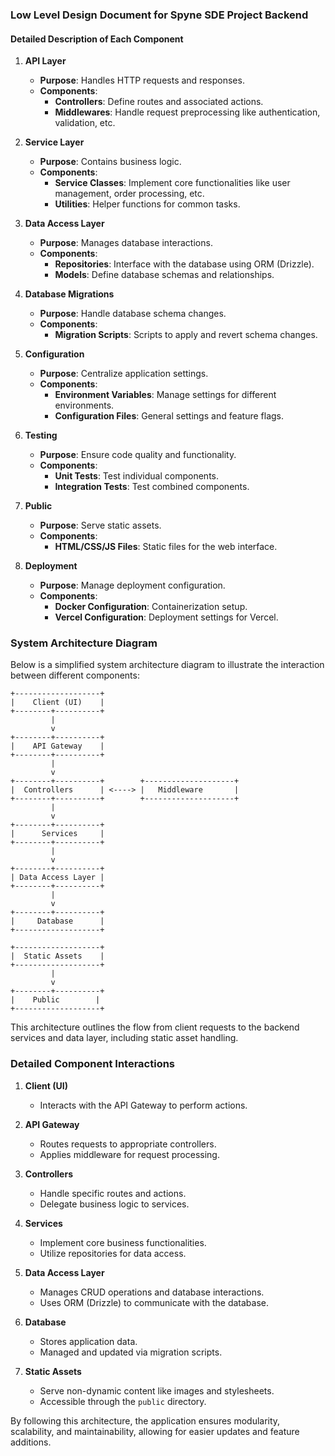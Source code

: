 ### Low Level Design Document for Spyne SDE Project Backend

#### Detailed Description of Each Component

1. **API Layer**
   - **Purpose**: Handles HTTP requests and responses.
   - **Components**:
     - **Controllers**: Define routes and associated actions.
     - **Middlewares**: Handle request preprocessing like authentication, validation, etc.

2. **Service Layer**
   - **Purpose**: Contains business logic.
   - **Components**:
     - **Service Classes**: Implement core functionalities like user management, order processing, etc.
     - **Utilities**: Helper functions for common tasks.

3. **Data Access Layer**
   - **Purpose**: Manages database interactions.
   - **Components**:
     - **Repositories**: Interface with the database using ORM (Drizzle).
     - **Models**: Define database schemas and relationships.

4. **Database Migrations**
   - **Purpose**: Handle database schema changes.
   - **Components**:
     - **Migration Scripts**: Scripts to apply and revert schema changes.

5. **Configuration**
   - **Purpose**: Centralize application settings.
   - **Components**:
     - **Environment Variables**: Manage settings for different environments.
     - **Configuration Files**: General settings and feature flags.

6. **Testing**
   - **Purpose**: Ensure code quality and functionality.
   - **Components**:
     - **Unit Tests**: Test individual components.
     - **Integration Tests**: Test combined components.

7. **Public**
   - **Purpose**: Serve static assets.
   - **Components**:
     - **HTML/CSS/JS Files**: Static files for the web interface.

8. **Deployment**
   - **Purpose**: Manage deployment configuration.
   - **Components**:
     - **Docker Configuration**: Containerization setup.
     - **Vercel Configuration**: Deployment settings for Vercel.

### System Architecture Diagram

Below is a simplified system architecture diagram to illustrate the interaction between different components:

```plaintext
+-------------------+
|    Client (UI)    |
+--------+----------+
         |
         v
+--------+----------+
|    API Gateway    |
+--------+----------+
         |
         v
+--------+----------+        +--------------------+
|  Controllers      | <----> |   Middleware       |
+--------+----------+        +--------------------+
         |
         v
+--------+----------+
|      Services     |
+--------+----------+
         |
         v
+--------+----------+
| Data Access Layer |
+--------+----------+
         |
         v
+--------+----------+
|     Database      |
+-------------------+

+-------------------+
|  Static Assets    |
+-------------------+
         |
         v
+--------+----------+
|    Public        |
+-------------------+
```

This architecture outlines the flow from client requests to the backend services and data layer, including static asset handling.

### Detailed Component Interactions

1. **Client (UI)**
   - Interacts with the API Gateway to perform actions.

2. **API Gateway**
   - Routes requests to appropriate controllers.
   - Applies middleware for request processing.

3. **Controllers**
   - Handle specific routes and actions.
   - Delegate business logic to services.

4. **Services**
   - Implement core business functionalities.
   - Utilize repositories for data access.

5. **Data Access Layer**
   - Manages CRUD operations and database interactions.
   - Uses ORM (Drizzle) to communicate with the database.

6. **Database**
   - Stores application data.
   - Managed and updated via migration scripts.

7. **Static Assets**
   - Serve non-dynamic content like images and stylesheets.
   - Accessible through the `public` directory.

By following this architecture, the application ensures modularity, scalability, and maintainability, allowing for easier updates and feature additions.
